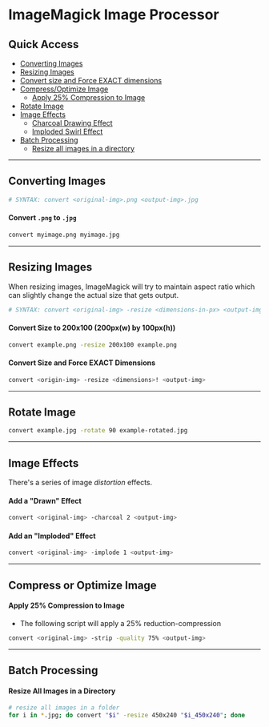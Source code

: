 # ImageMagick Image Processor


## Quick Access

- [Converting Images](#converting-images)
- [Resizing Images](#)
- [Convert size and Force EXACT dimensions](#convert-size-and-force-exact-dimensions)
- [Compress/Optimize Image](#compress-or-optimize-image)
  - [Apply 25% Compression to Image](#apply-25-compression-to-image)
- [Rotate Image](#rotate-image)
- [Image Effects](#image-effects)
  - [Charcoal Drawing Effect](#add-a-drawn-effect)
  - [Imploded Swirl Effect](#add-an-imploded-effect)
- [Batch Processing](#batch-processing)
  - [Resize all images in a directory](#resize-all-images-in-a-directory)


-----------


## Converting Images

```bash
# SYNTAX: convert <original-img>.png <output-img>.jpg
```

#### Convert ```.png``` to ```.jpg```

```bash
convert myimage.png myimage.jpg
```

-----------


## Resizing Images
When resizing images, ImageMagick will try to maintain aspect ratio which can slightly change the actual size that gets output.

```bash
# SYNTAX: convert <original-img> -resize <dimensions-in-px> <output-img>
```

#### Convert Size to 200x100 (200px(w) by 100px(h))

```bash
convert example.png -resize 200x100 example.png
```

#### Convert Size and Force EXACT Dimensions

```bash
convert <origin-img> -resize <dimensions>! <output-img>
```

-----------

## Rotate Image

```bash
convert example.jpg -rotate 90 example-rotated.jpg
```

-----------


## Image Effects

There's a series of image *distortion* effects.


#### Add a "Drawn" Effect

```bash
convert <original-img> -charcoal 2 <output-img>
```

#### Add an "Imploded" Effect

```bash
convert <original-img> -implode 1 <output-img>
```

-----------


## Compress or Optimize Image

#### Apply 25% Compression to Image
- The following script will apply a 25% reduction-compression

```bash
convert <original-img> -strip -quality 75% <output-img>
```



-----------

## Batch Processing


#### Resize All Images in a Directory
```bash
# resize all images in a folder
for i in *.jpg; do convert "$i" -resize 450x240 "$i_450x240"; done
```

